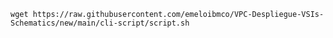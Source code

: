 ```wget https://raw.githubusercontent.com/emeloibmco/VPC-Despliegue-VSIs-Schematics/new/main/cli-script/script.sh```
